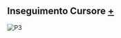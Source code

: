 ## Inseguimento Cursore [+](https://editor.p5js.org/lucrezia1234/sketches/OFtba-8tv)

![P3](https://user-images.githubusercontent.com/79698027/132418741-28b35c4f-37d1-45ec-b7ce-cac8ea34b032.JPG)

